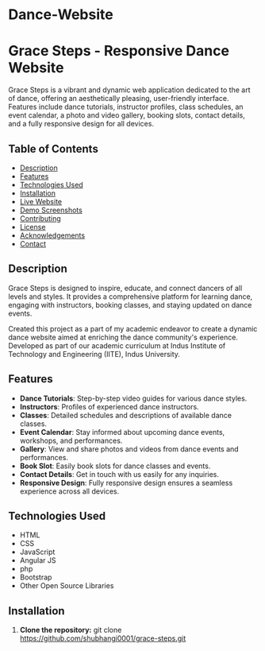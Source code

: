# Dance-Website

# Grace Steps - Responsive Dance Website

Grace Steps is a vibrant and dynamic web application dedicated to the art of dance, offering an aesthetically pleasing, user-friendly interface. Features include dance tutorials, instructor profiles, class schedules, an event calendar, a photo and video gallery, booking slots, contact details, and a fully responsive design for all devices.

## Table of Contents

- [Description](#description)
- [Features](#features)
- [Technologies Used](#technologies-used)
- [Installation](#installation)
- [Live Website](#live-website)
- [Demo Screenshots](#demo-screenshots)
- [Contributing](#contributing)
- [License](#license)
- [Acknowledgements](#acknowledgements)
- [Contact](#contact)

## Description

Grace Steps is designed to inspire, educate, and connect dancers of all levels and styles. It provides a comprehensive platform for learning dance, engaging with instructors, booking classes, and staying updated on dance events.

Created this project as a part of my academic endeavor to create a dynamic dance website aimed at enriching the dance community's experience. Developed as part of our academic curriculum at Indus Institute of Technology and Engineering (IITE), Indus University.

## Features

- **Dance Tutorials**: Step-by-step video guides for various dance styles.
- **Instructors**: Profiles of experienced dance instructors.
- **Classes**: Detailed schedules and descriptions of available dance classes.
- **Event Calendar**: Stay informed about upcoming dance events, workshops, and performances.
- **Gallery**: View and share photos and videos from dance events and performances.
- **Book Slot**: Easily book slots for dance classes and events.
- **Contact Details**: Get in touch with us easily for any inquiries.
- **Responsive Design**: Fully responsive design ensures a seamless experience across all devices.

## Technologies Used

- HTML
- CSS
- JavaScript
- Angular JS
- php
- Bootstrap
- Other Open Source Libraries

## Installation

1. **Clone the repository:**
   git clone https://github.com/shubhangi0001/grace-steps.git




